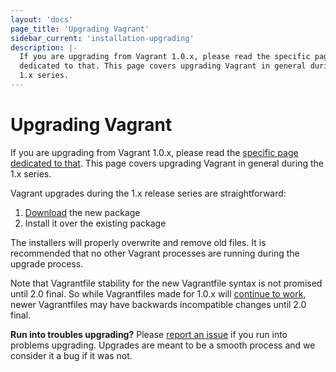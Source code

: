 ```yaml
---
layout: 'docs'
page_title: 'Upgrading Vagrant'
sidebar_current: 'installation-upgrading'
description: |-
  If you are upgrading from Vagrant 1.0.x, please read the specific page
  dedicated to that. This page covers upgrading Vagrant in general during the
  1.x series.
---
```


# Upgrading Vagrant

If you are upgrading from Vagrant 1.0.x, please read the
[specific page dedicated to that](/docs/installation/upgrading-from-1-0.html).
This page covers upgrading Vagrant in general during the 1.x series.

Vagrant upgrades during the 1.x release series are straightforward:

1. [Download](/downloads.html) the new package
2. Install it over the existing package

The installers will properly overwrite and remove old files. It is recommended
that no other Vagrant processes are running during the upgrade process.

Note that Vagrantfile stability for the new Vagrantfile syntax is not
promised until 2.0 final. So while Vagrantfiles made for 1.0.x will
[continue to work](/docs/installation/backwards-compatibility.html),
newer Vagrantfiles may have backwards incompatible changes until 2.0 final.

<div class="alert alert-info alert-block">
  <strong>Run into troubles upgrading?</strong> Please
  <a href="https://github.com/hashicorp/vagrant/issues" class="alert-link">report an issue</a>
  if you run into problems upgrading. Upgrades are meant to be a smooth
  process and we consider it a bug if it was not.
</div>
